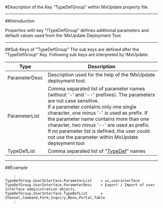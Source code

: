 #Description of the Key "TypeDefGroup" within MxUpdate property file.

----
##Introduction

Properties with key "!TypeDefGroup" defines additional parameters and default values used from the !MxUpdate Deployment Tool.

----
##Sub Keys of "TypeDefGroup"
The sub keys are defined after the "TypeDefGroup" Key. Following sub keys are interpreted by !MxUpdate:

Type          | Description
--------------|-------------------
ParameterDesc | Description used for the help of the !MxUpdate deployment tool.||
ParameterList | Comma separated list of parameter names (without '-' and '--' prefixes). The parameters are not case sensitive.<br/>If a parameter contains only one single character, one minus '-' is used as prefix. If the parameter name contains more than one character, two minus '--' are used as prefix.<br/>If no parameter list is defined, the user could not use the parameter within MxUpdate deployment tool
TypeDefList   | Comma separated list of "[TypeDef](UpdatePropertyFileFormat_TypeDef.md)" names ||

----
##Example
```Properties
    :
TypeDefGroup.UserInterface.ParameterList    = ui,userinterface
TypeDefGroup.UserInterface.ParameterDesc    = Export / Import of user interface administration objects.
TypeDefGroup.UserInterface.TypeDefList      = Channel,Command,Form,Inquiry,Menu,Portal,Table
    :
```
